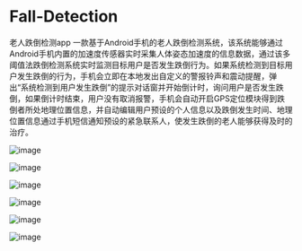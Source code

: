# Fall-Detection
老人跌倒检测app
  一款基于Android手机的老人跌倒检测系统，该系统能够通过Android手机内置的加速度传感器实时采集人体姿态加速度的信息数据，通过该多阈值法跌倒检测系统实时监测目标用户是否发生跌倒行为。如果系统检测到目标用户发生跌倒的行为，手机会立即在本地发出自定义的警报铃声和震动提醒，弹出“系统检测到用户发生跌倒”的提示对话窗并开始倒计时，询问用户是否发生跌倒，如果倒计时结束，用户没有取消报警，手机会自动开启GPS定位模块得到跌倒者所处地理位置信息，并自动编辑用户预设的个人信息以及跌倒发生时间、地理位置信息通过手机短信通知预设的紧急联系人，使发生跌倒的老人能够获得及时的治疗。

![image](https://github.com/lwxShawn/Fall-Detection/raw/master/image/1.png)

![image](https://github.com/lwxShawn/Fall-Detection/raw/master/image/2.png)

![image](https://github.com/lwxShawn/Fall-Detection/raw/master/image/3.png)

![image](https://github.com/lwxShawn/Fall-Detection/raw/master/image/4.png)

![image](https://github.com/lwxShawn/Fall-Detection/raw/master/image/5.png)

![image](https://github.com/lwxShawn/Fall-Detection/raw/master/image/6.png)
